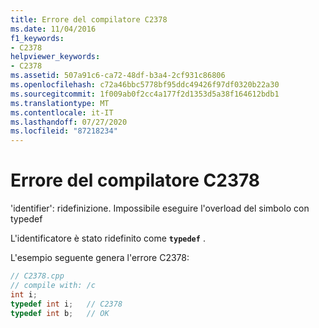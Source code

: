 ```yaml
---
title: Errore del compilatore C2378
ms.date: 11/04/2016
f1_keywords:
- C2378
helpviewer_keywords:
- C2378
ms.assetid: 507a91c6-ca72-48df-b3a4-2cf931c86806
ms.openlocfilehash: c72a46bbc5778bf95ddc49426f97df0320b22a30
ms.sourcegitcommit: 1f009ab0f2cc4a177f2d1353d5a38f164612bdb1
ms.translationtype: MT
ms.contentlocale: it-IT
ms.lasthandoff: 07/27/2020
ms.locfileid: "87218234"
---
```

# <a name="compiler-error-c2378"></a>Errore del compilatore C2378

'identifier': ridefinizione. Impossibile eseguire l'overload del simbolo con typedef

L'identificatore è stato ridefinito come **`typedef`** .

L'esempio seguente genera l'errore C2378:

```cpp
// C2378.cpp
// compile with: /c
int i;
typedef int i;   // C2378
typedef int b;   // OK
```
